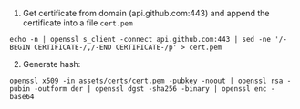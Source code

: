 1. Get certificate from domain (api.github.com:443) and append the certificate into a file `cert.pem`

````
echo -n | openssl s_client -connect api.github.com:443 | sed -ne '/-BEGIN CERTIFICATE-/,/-END CERTIFICATE-/p' > cert.pem
````

2. Generate hash:

```
openssl x509 -in assets/certs/cert.pem -pubkey -noout | openssl rsa -pubin -outform der | openssl dgst -sha256 -binary | openssl enc -base64
```
